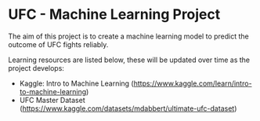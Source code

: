 # UFC - Machine Learning Project

The aim of this project is to create a machine learning model to predict the outcome of UFC fights reliably. 

Learning resources are listed below, these will be updated over time as the project develops:

- Kaggle: Intro to Machine Learning (https://www.kaggle.com/learn/intro-to-machine-learning)
- UFC Master Dataset (https://www.kaggle.com/datasets/mdabbert/ultimate-ufc-dataset)